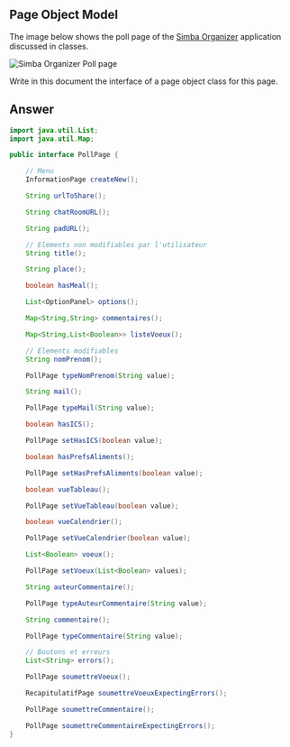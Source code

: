 ## Page Object Model

The image below shows the poll page of the [Simba Organizer](https://github.com/barais/doodlestudent/) application discussed in classes.

![Simba Organizer Poll page](simba-poll-page.png)

Write in this document the interface of a page object class for this page.

## Answer

```java
import java.util.List;
import java.util.Map;

public interface PollPage {

    // Menu
    InformationPage createNew();

    String urlToShare();

    String chatRoomURL();

    String padURL();

    // Elements non modifiables par l'utilisateur
    String title();

    String place();

    boolean hasMeal();

    List<OptionPanel> options();

    Map<String,String> commentaires();

    Map<String,List<Boolean>> listeVoeux();

    // Elements modifiables
    String nomPrenom();

    PollPage typeNomPrenom(String value);

    String mail();

    PollPage typeMail(String value);

    boolean hasICS();

    PollPage setHasICS(boolean value);

    boolean hasPrefsAliments();

    PollPage setHasPrefsAliments(boolean value);

    boolean vueTableau();

    PollPage setVueTableau(boolean value);

    boolean vueCalendrier();

    PollPage setVueCalendrier(boolean value);

    List<Boolean> voeux();

    PollPage setVoeux(List<Boolean> values);

    String auteurCommentaire();

    PollPage typeAuteurCommentaire(String value);

    String commentaire();

    PollPage typeCommentaire(String value);

    // Boutons et erreurs
    List<String> errors();

    PollPage soumettreVoeux();

    RecapitulatifPage soumettreVoeuxExpectingErrors();

    PollPage soumettreCommentaire();

    PollPage soumettreCommentaireExpectingErrors();
}
```


